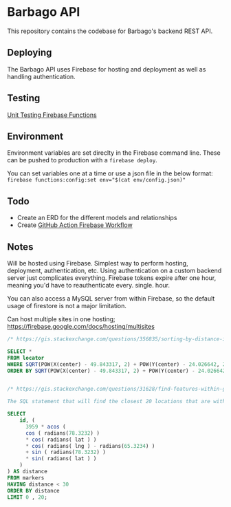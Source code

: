 # Barbago API

This repository contains the codebase for Barbago's backend REST API.

## Deploying

The Barbago API uses Firebase for hosting and deployment as well as handling authentication.

## Testing

[Unit Testing Firebase Functions](https://firebase.google.com/docs/functions/unit-testing)

## Environment

Environment variables are set direclty in the Firebase command line. These can be pushed to production with a `firebase deploy`.

You can set variables one at a time or use a json file in the below format:
`firebase functions:config:set env="$(cat env/config.json)"`

## Todo

- Create an ERD for the different models and relationships
- Create [GitHub Action Firebase Workflow](https://medium.com/firebase-developers/the-comprehensive-guide-to-github-actions-and-firebase-hosting-818502d86c31)


## Notes

Will be hosted using Firebase. Simplest way to perform hosting, deployment, authentication, etc. Using authentication on a custom backend server just complicates everything. Firebase tokens expire after one hour, meaning you'd have to reauthenticate every. single. hour.

You can also access a MySQL server from within Firebase, so the default usage of firestore is not a major limitation.

Can host multiple sites in one hosting; https://firebase.google.com/docs/hosting/multisites

```SQL
/* https://gis.stackexchange.com/questions/356835/sorting-by-distance-in-mysql */

SELECT *
FROM locator
WHERE SQRT(POW(X(center) - 49.843317, 2) + POW(Y(center) - 24.026642, 2)) * 100 < radius
ORDER BY SQRT(POW(X(center) - 49.843317, 2) + POW(Y(center) - 24.026642, 2)) * 100


/* https://gis.stackexchange.com/questions/31628/find-features-within-given-coordinates-and-distance-using-mysql/356830#356830

The SQL statement that will find the closest 20 locations that are within a radius of 30 miles to the 78.3232, 65.3234 coordinate. It calculates the distance based on the latitude/longitude of that row and the target latitude/longitude, and then asks for only rows where the distance value is less than 30 miles, orders the whole query by distance, and limits it to 20 results. To search by kilometers instead of miles, replace 3959 with 6371. */

SELECT
    id, (
      3959 * acos (
      cos ( radians(78.3232) )
      * cos( radians( lat ) )
      * cos( radians( lng ) - radians(65.3234) )
      + sin ( radians(78.3232) )
      * sin( radians( lat ) )
    )
) AS distance
FROM markers
HAVING distance < 30
ORDER BY distance
LIMIT 0 , 20;

```

